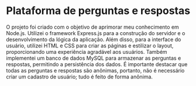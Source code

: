 # Plataforma de perguntas e respostas

O projeto foi criado com o objetivo de aprimorar meu conhecimento em Node.js. 
Utilizei o framework Express.js para a construção do servidor e o desenvolvimento 
da lógica da aplicação. Além disso, para a interface do usuário, utilizei HTML e CSS 
para criar as páginas e estilizar o layout, proporcionando uma experiência agradável 
aos usuários. Também implementei um banco de dados MySQL para armazenar as perguntas e 
respostas, permitindo a persistência dos dados. É importante destacar que todas as perguntas e respostas 
são anônimas, portanto, não é necessário criar um cadastro de usuário; tudo é feito de forma anônima.
